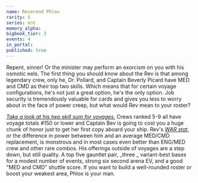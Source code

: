 ```yaml
---
name: Reverend Phlox
rarity: 5
series: ent
memory_alpha:
bigbook_tier: 3
events: 4
in_portal:
published: true
---
```


Repent, sinner! Or the minister may perform an exorcism on you with his osmotic eels. The first thing you should know about the Rev is that among legendary crew, only he, Dr. Pollard, and Captain Beverly Picard have MED and CMD as their top two skills. Which means that for certain voyage configurations, he's not just a great option, he's the only option. Job security is tremendously valuable for cards and gives you less to worry about in the face of power creep, but what would Rev mean to your roster?
   
[_Take a look at his two skill sum for voyages._](https://i.imgur.com/dazypOy.png)  Crews ranked 5-9 all have voyage totals #150 or lower and Captain Bev is going to cost you a huge chunk of honor just to get her first copy aboard your ship. Rev's  [_WAR stat_](https://en.wikipedia.org/wiki/Wins_Above_Replacement), or the difference in power between him and an average MED/CMD replacement, is monstrous and in most cases even better than ENG/MED crew and other rare combos. His offerings outside of voyages are a step down, but still quality. A top five gauntlet pair,  _three _ variant-best bases for a modest number of events, strong six second arena EV, and a good "MED and CMD" shuttle score. If you want to build a well-rounded roster or boost your weakest area, Phlox is your man.
